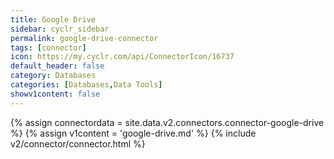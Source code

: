 ```yaml
---
title: Google Drive
sidebar: cyclr_sidebar
permalink: google-drive-connector
tags: [connector]
icon: https://my.cyclr.com/api/ConnectorIcon/16737
default_header: false
category: Databases
categories: [Databases,Data Tools]
showv1content: false
---
```

{% assign connectordata = site.data.v2.connectors.connector-google-drive %}
{% assign v1content = 'google-drive.md' %}
{% include v2/connector/connector.html %}	